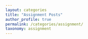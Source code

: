 ```yaml
---
layout: categories
title: "Assignment Posts"
author_profile: true
permalink: /categories/assignment/
taxonomy: assignment
---
```

